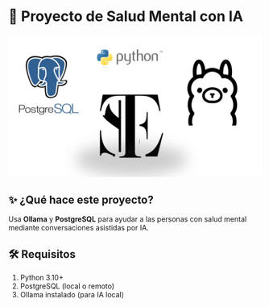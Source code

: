 # 🧠 Proyecto de Salud Mental con IA

![alt text](TES.jpg)

## ✨ ¿Qué hace este proyecto?

Usa **Ollama** y **PostgreSQL** para ayudar a las personas con salud mental mediante conversaciones asistidas por IA.

## 🛠️ Requisitos

1. Python 3.10+
2. PostgreSQL (local o remoto)
3. Ollama instalado (para IA local)
